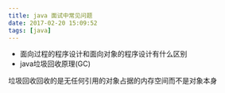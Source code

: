 ```yaml
---
title: java 面试中常见问题
date: 2017-02-20 15:09:52
tags: [java]
---
```


- 面向过程的程序设计和面向对象的程序设计有什么区别
- java垃圾回收原理(GC)


垃圾回收回收的是无任何引用的对象占据的内存空间而不是对象本身